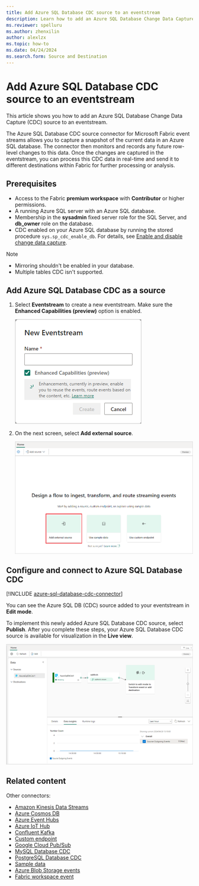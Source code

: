 ```yaml
---
title: Add Azure SQL Database CDC source to an eventstream
description: Learn how to add an Azure SQL Database Change Data Capture (CDC) source to an eventstream.
ms.reviewer: spelluru
ms.author: zhenxilin
author: alexlzx
ms.topic: how-to
ms.date: 04/24/2024
ms.search.form: Source and Destination
---
```


# Add Azure SQL Database CDC source to an eventstream

This article shows you how to add an Azure SQL Database Change Data Capture (CDC) source to an eventstream.

The Azure SQL Database CDC source connector for Microsoft Fabric event streams allows you to capture a snapshot of the current data in an Azure SQL database. The connector then monitors and records any future row-level changes to this data. Once the changes are captured in the eventstream, you can process this CDC data in real-time and send it to different destinations within Fabric for further processing or analysis.

## Prerequisites

- Access to the Fabric **premium workspace** with **Contributor** or higher permissions.
- A running Azure SQL server with an Azure SQL database.
- Membership in the **sysadmin** fixed server role for the SQL Server, and **db_owner** role on the database.
- CDC enabled on your Azure SQL database by running the stored procedure `sys.sp_cdc_enable_db`. For details, see [Enable and disable change data capture](/sql/relational-databases/track-changes/enable-and-disable-change-data-capture-sql-server).

>[!NOTE]
>- Mirroring shouldn't be enabled in your database.
>- Multiple tables CDC isn't supported.

## Add Azure SQL Database CDC as a source

1. Select **Eventstream** to create a new eventstream. Make sure the **Enhanced Capabilities (preview)** option is enabled.

   ![A screenshot of creating a new eventstream.](media/external-sources/new-eventstream.png)

1. On the next screen, select **Add external source**.

   ![A screenshot of selecting Add external source.](media/external-sources/add-external-source.png)

## Configure and connect to Azure SQL Database CDC

[!INCLUDE [azure-sql-database-cdc-connector](./includes/azure-sql-database-cdc-source-connector.md)]

You can see the Azure SQL DB (CDC) source added to your eventstream in **Edit mode**.

To implement this newly added Azure SQL Database CDC source, select **Publish**. After you complete these steps, your Azure SQL Database CDC source is available for visualization in the **Live view**.

![A screenshot of streaming Azure SQL Database CDC source in Live view.](media/add-source-azure-sql-database-change-data-capture/live-view.png)

## Related content

Other connectors:

- [Amazon Kinesis Data Streams](add-source-amazon-kinesis-data-streams.md)
- [Azure Cosmos DB](add-source-azure-cosmos-db-change-data-capture.md)
- [Azure Event Hubs](add-source-azure-event-hubs-enhanced.md)
- [Azure IoT Hub](add-source-azure-iot-hub-enhanced.md)
- [Confluent Kafka](add-source-confluent-kafka.md)
- [Custom endpoint](add-source-custom-app-enhanced.md)
- [Google Cloud Pub/Sub](add-source-google-cloud-pub-sub.md) 
- [MySQL Database CDC](add-source-mysql-database-change-data-capture.md)
- [PostgreSQL Database CDC](add-source-postgresql-database-change-data-capture.md)
- [Sample data](add-source-sample-data-enhanced.md)
- [Azure Blob Storage events](add-source-azure-blob-storage.md)
- [Fabric workspace event](add-source-fabric-workspace.md)